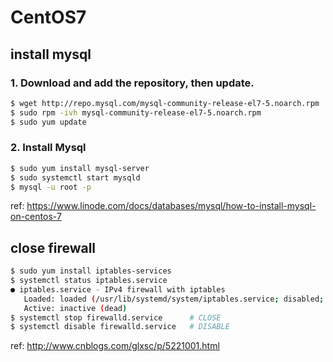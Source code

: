 # CentOS7

## install mysql

### 1. Download and add the repository, then update.

```sh
$ wget http://repo.mysql.com/mysql-community-release-el7-5.noarch.rpm
$ sudo rpm -ivh mysql-community-release-el7-5.noarch.rpm
$ sudo yum update
```

### 2. Install Mysql

```sh
$ sudo yum install mysql-server
$ sudo systemctl start mysqld
$ mysql -u root -p
```

ref: https://www.linode.com/docs/databases/mysql/how-to-install-mysql-on-centos-7

## close firewall

```sh
$ sudo yum install iptables-services
$ systemctl status iptables.service
● iptables.service - IPv4 firewall with iptables
   Loaded: loaded (/usr/lib/systemd/system/iptables.service; disabled; vendor preset: disabled)
   Active: inactive (dead)
$ systemctl stop firewalld.service      # CLOSE
$ systemctl disable firewalld.service   # DISABLE
```

ref: http://www.cnblogs.com/glxsc/p/5221001.html
